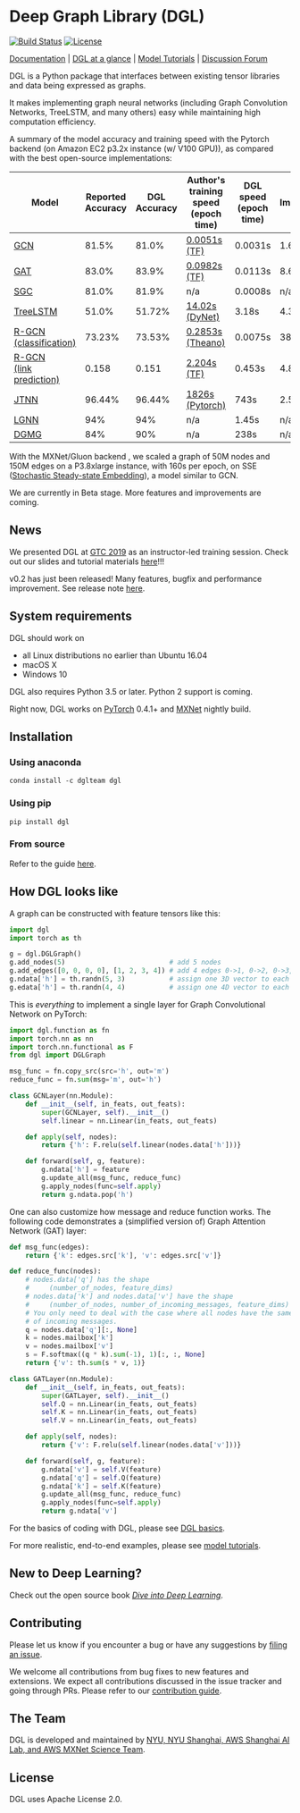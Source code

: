 # Deep Graph Library (DGL)
[![Build Status](http://ci.dgl.ai:80/buildStatus/icon?job=DGL/master)](http://ci.dgl.ai:80/job/DGL/job/master/)
[![License](https://img.shields.io/badge/License-Apache%202.0-blue.svg)](https://opensource.org/licenses/Apache-2.0)

[Documentation](https://docs.dgl.ai) | [DGL at a glance](https://docs.dgl.ai/tutorials/basics/1_first.html#sphx-glr-tutorials-basics-1-first-py) |
[Model Tutorials](https://docs.dgl.ai/tutorials/models/index.html) | [Discussion Forum](https://discuss.dgl.ai)

DGL is a Python package that interfaces between existing tensor libraries and data being expressed as
graphs.

It makes implementing graph neural networks (including Graph Convolution Networks, TreeLSTM, and many others) easy while
maintaining high computation efficiency.

A summary of the model accuracy and training speed with the Pytorch backend (on Amazon EC2 p3.2x instance (w/ V100 GPU)), as compared with the best open-source implementations:

| Model                                                            | Reported <br> Accuracy | DGL <br> Accuracy | Author's training speed (epoch time)                                          | DGL speed (epoch time) | Improvement |
| -----                                                            | -----------------      | ------------      | ------------------------------------                                          | ---------------------- | ----------- |
| [GCN](https://arxiv.org/abs/1609.02907)                          | 81.5%                  | 81.0%             | [0.0051s (TF)](https://github.com/tkipf/gcn)                                  | 0.0031s                | 1.64x       |
| [GAT](https://arxiv.org/abs/1710.10903)                          | 83.0%                  | 83.9%             | [0.0982s (TF)](https://github.com/PetarV-/GAT)                                | 0.0113s                | 8.69x       |
| [SGC](https://arxiv.org/abs/1902.07153)                          | 81.0%                  | 81.9%             | n/a                                                                           | 0.0008s                | n/a         |
| [TreeLSTM](http://arxiv.org/abs/1503.00075)                      | 51.0%                  | 51.72%            | [14.02s (DyNet)](https://github.com/clab/dynet/tree/master/examples/treelstm) | 3.18s                  | 4.3x        |
| [R-GCN <br> (classification)](https://arxiv.org/abs/1703.06103)  | 73.23%                 | 73.53%            | [0.2853s (Theano)](https://github.com/tkipf/relational-gcn)                   | 0.0075s                | 38.2x       |
| [R-GCN <br> (link prediction)](https://arxiv.org/abs/1703.06103) | 0.158                  | 0.151             | [2.204s (TF)](https://github.com/MichSchli/RelationPrediction)                | 0.453s                 | 4.86x       |
| [JTNN](https://arxiv.org/abs/1802.04364)                         | 96.44%                 | 96.44%            | [1826s (Pytorch)](https://github.com/wengong-jin/icml18-jtnn)                 | 743s                   | 2.5x        |
| [LGNN](https://arxiv.org/abs/1705.08415)                         | 94%                    | 94%               | n/a                                                                           | 1.45s                  | n/a         |
| [DGMG](https://arxiv.org/pdf/1803.03324.pdf)                     | 84%                    | 90%               | n/a                                                                           | 238s                   | n/a         |

With the MXNet/Gluon backend , we scaled a graph of 50M nodes and 150M edges on a P3.8xlarge instance, 
with 160s per epoch, on SSE ([Stochastic Steady-state Embedding](https://www.cc.gatech.edu/~hdai8/pdf/equilibrium_embedding.pdf)), 
a model similar to GCN. 


We are currently in Beta stage.  More features and improvements are coming.

## News

We presented DGL at [GTC 2019](https://www.nvidia.com/en-us/gtc/) as an
instructor-led training session. Check out our slides and tutorial materials
[here](https://github.com/dglai/DGL-GTC2019)!!!

v0.2 has just been released! Many features, bugfix and performance improvement. See release note
[here](https://github.com/dmlc/dgl/releases/tag/v0.2).

## System requirements

DGL should work on

* all Linux distributions no earlier than Ubuntu 16.04
* macOS X
* Windows 10

DGL also requires Python 3.5 or later.  Python 2 support is coming.

Right now, DGL works on [PyTorch](https://pytorch.org) 0.4.1+ and [MXNet](https://mxnet.apache.org) nightly
build.

## Installation

### Using anaconda

```
conda install -c dglteam dgl
```

### Using pip

```
pip install dgl
```

### From source

Refer to the guide [here](https://docs.dgl.ai/install/index.html#install-from-source).

## How DGL looks like

A graph can be constructed with feature tensors like this:

```python
import dgl
import torch as th

g = dgl.DGLGraph()
g.add_nodes(5)                          # add 5 nodes
g.add_edges([0, 0, 0, 0], [1, 2, 3, 4]) # add 4 edges 0->1, 0->2, 0->3, 0->4
g.ndata['h'] = th.randn(5, 3)           # assign one 3D vector to each node
g.edata['h'] = th.randn(4, 4)           # assign one 4D vector to each edge
```

This is *everything* to implement a single layer for Graph Convolutional Network on PyTorch:

```python
import dgl.function as fn
import torch.nn as nn
import torch.nn.functional as F
from dgl import DGLGraph

msg_func = fn.copy_src(src='h', out='m')
reduce_func = fn.sum(msg='m', out='h')

class GCNLayer(nn.Module):
    def __init__(self, in_feats, out_feats):
        super(GCNLayer, self).__init__()
        self.linear = nn.Linear(in_feats, out_feats)

    def apply(self, nodes):
        return {'h': F.relu(self.linear(nodes.data['h']))}

    def forward(self, g, feature):
        g.ndata['h'] = feature
        g.update_all(msg_func, reduce_func)
        g.apply_nodes(func=self.apply)
        return g.ndata.pop('h')
```

One can also customize how message and reduce function works.  The following code
demonstrates a (simplified version of) Graph Attention Network (GAT) layer:

```python
def msg_func(edges):
    return {'k': edges.src['k'], 'v': edges.src['v']}

def reduce_func(nodes):
    # nodes.data['q'] has the shape
    #     (number_of_nodes, feature_dims)
    # nodes.data['k'] and nodes.data['v'] have the shape
    #     (number_of_nodes, number_of_incoming_messages, feature_dims)
    # You only need to deal with the case where all nodes have the same number
    # of incoming messages.
    q = nodes.data['q'][:, None]
    k = nodes.mailbox['k']
    v = nodes.mailbox['v']
    s = F.softmax((q * k).sum(-1), 1)[:, :, None]
    return {'v': th.sum(s * v, 1)}

class GATLayer(nn.Module):
    def __init__(self, in_feats, out_feats):
        super(GATLayer, self).__init__()
        self.Q = nn.Linear(in_feats, out_feats)
        self.K = nn.Linear(in_feats, out_feats)
        self.V = nn.Linear(in_feats, out_feats)

    def apply(self, nodes):
        return {'v': F.relu(self.linear(nodes.data['v']))}

    def forward(self, g, feature):
        g.ndata['v'] = self.V(feature)
        g.ndata['q'] = self.Q(feature)
        g.ndata['k'] = self.K(feature)
        g.update_all(msg_func, reduce_func)
        g.apply_nodes(func=self.apply)
        return g.ndata['v']
```

For the basics of coding with DGL, please see [DGL basics](https://docs.dgl.ai/tutorials/basics/index.html).

For more realistic, end-to-end examples, please see [model tutorials](https://docs.dgl.ai/tutorials/models/index.html).


## New to Deep Learning?

Check out the open source book [*Dive into Deep Learning*](http://en.diveintodeeplearning.org/).


## Contributing

Please let us know if you encounter a bug or have any suggestions by [filing an issue](https://github.com/dmlc/dgl/issues).

We welcome all contributions from bug fixes to new features and extensions.
We expect all contributions discussed in the issue tracker and going through PRs.  Please refer to our [contribution guide](https://docs.dgl.ai/contribute.html).


## The Team

DGL is developed and maintained by [NYU, NYU Shanghai, AWS Shanghai AI Lab, and AWS MXNet Science Team](https://www.dgl.ai/pages/about.html).


## License

DGL uses Apache License 2.0.
